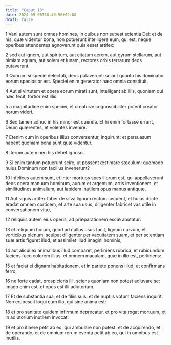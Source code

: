 ```yaml
---
title: "Caput 13"
date: 2024-09-06T18:40:56+02:00
draft: false
---
```




1 Vani autem sunt omnes homines, in quibus non subest scientia Dei: et de his, quæ videntur bona, non potuerunt intelligere eum, qui est, neque operibus attendentes agnoverunt quis esset artifex:

2 sed aut ignem, aut spiritum, aut citatum aerem, aut gyrum stellarum, aut nimiam aquam, aut solem et lunam, rectores orbis terrarum deos putaverunt.

3 Quorum si specie delectati, deos putaverunt: sciant quanto his dominator eorum speciosior est. Speciei enim generator hæc omnia constituit.

4 Aut si virtutem et opera eorum mirati sunt, intelligant ab illis, quoniam qui hæc fecit, fortior est illis:

5 a magnitudine enim speciei, et creaturæ cognoscibiliter poterit creator horum videri.

6 Sed tamen adhuc in his minor est querela. Et hi enim fortasse errant, Deum quærentes, et volentes invenire.

7 Etenim cum in operibus illius conversentur, inquirunt: et persuasum habent quoniam bona sunt quæ videntur.

8 Iterum autem nec his debet ignosci.

9 Si enim tantum potuerunt scire, ut possent æstimare sæculum: quomodo huius Dominum non facilius invenerunt?

10 Infelices autem sunt, et inter mortuos spes illorum est, qui appellaverunt deos opera manuum hominum, aurum et argentum, artis inventionem, et similitudines animalium, aut lapidem inutilem opus manus antiquæ.

11 Aut siquis artifex faber de silva lignum rectum secuerit, et huius docte eradat omnem corticem, et arte sua usus, diligenter fabricet vas utile in conversationem vitæ,

12 reliquiis autem eius operis, ad præparationem escæ abutatur:

13 et reliquum horum, quod ad nullos usus facit, lignum curvum, et vorticibus plenum, sculpat diligenter per vacuitatem suam, et per scientiam suæ artis figuret illud, et assimilet illud imagini hominis,

14 aut alicui ex animalibus illud comparet, perliniens rubrica, et rubicundum faciens fuco colorem illius, et omnem maculam, quæ in illo est, perliniens:

15 et faciat ei dignam habitationem, et in pariete ponens illud, et confirmans ferro,

16 ne forte cadat, prospiciens illi, sciens quoniam non potest adiuvare se: imago enim est, et opus est illi adiutorium.

17 Et de substantia sua, et de filiis suis, et de nuptiis votum faciens inquirit. Non erubescit loqui cum illo, qui sine anima est:

18 et pro sanitate quidem infirmum deprecatur, et pro vita rogat mortuum, et in adiutorium inutilem invocat:

19 et pro itinere petit ab eo, qui ambulare non potest: et de acquirendo, et de operando, et de omnium rerum eventu petit ab eo, qui in omnibus est inutilis.

